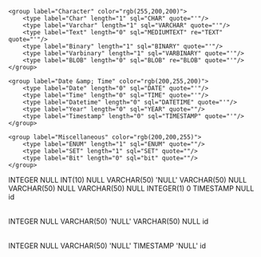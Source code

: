 <?xml version="1.0" encoding="utf-8" ?>
<!-- SQL XML created by WWW SQL Designer, https://github.com/ondras/wwwsqldesigner/ -->
<!-- Active URL: http://ondras.zarovi.cz/sql/demo/ -->
<sql>
<datatypes db="mysql">
	<group label="Numeric" color="rgb(238,238,170)">
		<type label="Integer" length="0" sql="INTEGER" quote=""/>
	 	<type label="TINYINT" length="0" sql="TINYINT" quote=""/>
	 	<type label="SMALLINT" length="0" sql="SMALLINT" quote=""/>
	 	<type label="MEDIUMINT" length="0" sql="MEDIUMINT" quote=""/>
	 	<type label="INT" length="0" sql="INT" quote=""/>
		<type label="BIGINT" length="0" sql="BIGINT" quote=""/>
		<type label="Decimal" length="1" sql="DECIMAL" re="DEC" quote=""/>
		<type label="Single precision" length="0" sql="FLOAT" quote=""/>
		<type label="Double precision" length="0" sql="DOUBLE" re="DOUBLE" quote=""/>
	</group>

	<group label="Character" color="rgb(255,200,200)">
		<type label="Char" length="1" sql="CHAR" quote="'"/>
		<type label="Varchar" length="1" sql="VARCHAR" quote="'"/>
		<type label="Text" length="0" sql="MEDIUMTEXT" re="TEXT" quote="'"/>
		<type label="Binary" length="1" sql="BINARY" quote="'"/>
		<type label="Varbinary" length="1" sql="VARBINARY" quote="'"/>
		<type label="BLOB" length="0" sql="BLOB" re="BLOB" quote="'"/>
	</group>

	<group label="Date &amp; Time" color="rgb(200,255,200)">
		<type label="Date" length="0" sql="DATE" quote="'"/>
		<type label="Time" length="0" sql="TIME" quote="'"/>
		<type label="Datetime" length="0" sql="DATETIME" quote="'"/>
		<type label="Year" length="0" sql="YEAR" quote=""/>
		<type label="Timestamp" length="0" sql="TIMESTAMP" quote="'"/>
	</group>

	<group label="Miscellaneous" color="rgb(200,200,255)">
		<type label="ENUM" length="1" sql="ENUM" quote=""/>
		<type label="SET" length="1" sql="SET" quote=""/>
		<type label="Bit" length="0" sql="bit" quote=""/>
	</group>
</datatypes><table x="686" y="331" name="faq">
<row name="id" null="1" autoincrement="1">
<datatype>INTEGER</datatype>
<default>NULL</default></row>
<row name="category_id" null="0" autoincrement="0">
<datatype>INT(10)</datatype>
<default>NULL</default><relation table="categories" row="id" />
</row>
<row name="question" null="0" autoincrement="0">
<datatype>VARCHAR(50)</datatype>
<default>'NULL'</default></row>
<row name="answer" null="1" autoincrement="0">
<datatype>VARCHAR(50)</datatype>
<default>NULL</default></row>
<row name="user" null="1" autoincrement="0">
<datatype>VARCHAR(50)</datatype>
<default>NULL</default></row>
<row name="email" null="1" autoincrement="0">
<datatype>VARCHAR(50)</datatype>
<default>NULL</default></row>
<row name="public" null="0" autoincrement="0">
<datatype>INTEGER(1)</datatype>
<default>0</default></row>
<row name="date" null="1" autoincrement="0">
<datatype>TIMESTAMP</datatype>
<default>NULL</default></row>
<key type="PRIMARY" name="">
<part>id</part>
</key>
<key type="INDEX" name="">
</key>
</table>
<table x="904" y="332" name="admins">
<row name="id" null="1" autoincrement="1">
<datatype>INTEGER</datatype>
<default>NULL</default></row>
<row name="login" null="0" autoincrement="0">
<datatype>VARCHAR(50)</datatype>
<default>'NULL'</default></row>
<row name="password" null="1" autoincrement="0">
<datatype>VARCHAR(50)</datatype>
<default>NULL</default></row>
<key type="PRIMARY" name="">
<part>id</part>
</key>
</table>
<table x="903" y="446" name="categories">
<row name="id" null="1" autoincrement="1">
<datatype>INTEGER</datatype>
<default>NULL</default></row>
<row name="category" null="0" autoincrement="0">
<datatype>VARCHAR(50)</datatype>
<default>'NULL'</default></row>
<row name="date" null="0" autoincrement="0">
<datatype>TIMESTAMP</datatype>
<default>'NULL'</default></row>
<key type="PRIMARY" name="">
<part>id</part>
</key>
</table>
</sql>
